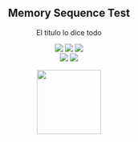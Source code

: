 <div align="center">

## Memory Sequence Test

El titulo lo dice todo

![](https://img.shields.io/pypi/v/spaceway) ![](https://img.shields.io/github/release-date/YariKartoshe4ka/Space-Way) ![](https://img.shields.io/pypi/dm/spaceway) <br>
![](https://codecov.io/gh/YariKartoshe4ka/Space-Way/branch/develop/graph/badge.svg?token=PQGAWK18ZN) ![](https://img.shields.io/github/issues-raw/YariKartoshe4ka/Space-Way/help%20wanted)

<img src="(https://www.google.com/search?client=opera-gx&hs=qQu&sca_esv=555242323&sxsrf=AB5stBih-POV42nnBE6EOS2J6ne8V-H9tw:1691614335854&q=shitpost+xd&tbm=isch&source=lnms&sa=X&ved=2ahUKEwj1ztW8utCAAxUgmWoFHZF4DX4Q0pQJegQICxAB&biw=1319&bih=668&dpr=1#imgrc=ydMyQ7VfKLZneM)https://www.google.com/search?client=opera-gx&hs=qQu&sca_esv=555242323&sxsrf=AB5stBih-POV42nnBE6EOS2J6ne8V-H9tw:1691614335854&q=shitpost+xd&tbm=isch&source=lnms&sa=X&ved=2ahUKEwj1ztW8utCAAxUgmWoFHZF4DX4Q0pQJegQICxAB&biw=1319&bih=668&dpr=1#imgrc=ydMyQ7VfKLZneM" width=128 />

</div>
